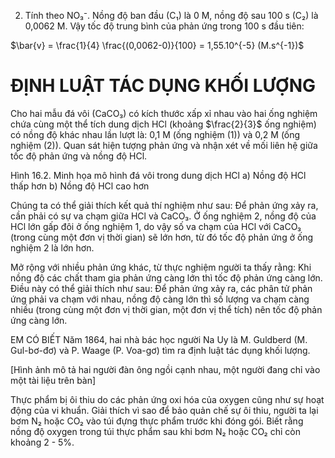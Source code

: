 2. Tính theo NO₃⁻. Nồng độ ban đầu (C₁) là 0 M, nồng độ sau 100 s (C₂) là 0,0062 M. Vậy tốc độ trung bình của phản ứng trong 100 s đầu tiên:

$\bar{v} = \frac{1}{4} \frac{(0,0062-0)}{100} = 1,55.10^{-5} (M.s^{-1})$

# ĐỊNH LUẬT TÁC DỤNG KHỐI LƯỢNG

Cho hai mẫu đá vôi (CaCO₃) có kích thước xấp xỉ nhau vào hai ống nghiệm chứa cùng một thể tích dung dịch HCl (khoảng $\frac{2}{3}$ ống nghiệm) có nồng độ khác nhau lần lượt là: 0,1 M (ống nghiệm (1)) và 0,2 M (ống nghiệm (2)). Quan sát hiện tượng phản ứng và nhận xét về mối liên hệ giữa tốc độ phản ứng và nồng độ HCl.

Hình 16.2. Minh họa mô hình đá vôi trong dung dịch HCl
a) Nồng độ HCl thấp hơn
b) Nồng độ HCl cao hơn

Chúng ta có thể giải thích kết quả thí nghiệm như sau:
Để phản ứng xảy ra, cần phải có sự va chạm giữa HCl và CaCO₃. Ở ống nghiệm 2, nồng độ của HCl lớn gấp đôi ở ống nghiệm 1, do vậy số va chạm của HCl với CaCO₃ (trong cùng một đơn vị thời gian) sẽ lớn hơn, từ đó tốc độ phản ứng ở ống nghiệm 2 là lớn hơn.

Mở rộng với nhiều phản ứng khác, từ thực nghiệm người ta thấy rằng: Khi nồng độ các chất tham gia phản ứng càng lớn thì tốc độ phản ứng càng lớn. Điều này có thể giải thích như sau: Để phản ứng xảy ra, các phân tử phản ứng phải va chạm với nhau, nồng độ càng lớn thì số lượng va chạm càng nhiều (trong cùng một đơn vị thời gian, một đơn vị thể tích) nên tốc độ phản ứng càng lớn.

EM CÓ BIẾT
Năm 1864, hai nhà bác học người Na Uy là M. Guldberd (M. Gul-bơ-đơ) và P. Waage (P. Voa-gơ) tìm ra định luật tác dụng khối lượng.

[Hình ảnh mô tả hai người đàn ông ngồi cạnh nhau, một người đang chỉ vào một tài liệu trên bàn]

Thực phẩm bị ôi thiu do các phản ứng oxi hóa của oxygen cũng như sự hoạt động của vi khuẩn. Giải thích vì sao để bảo quản chế sự ôi thiu, người ta lại bơm N₂ hoặc CO₂ vào túi đựng thực phẩm trước khi đóng gói. Biết rằng nồng độ oxygen trong túi thực phẩm sau khi bơm N₂ hoặc CO₂ chỉ còn khoảng 2 - 5%.